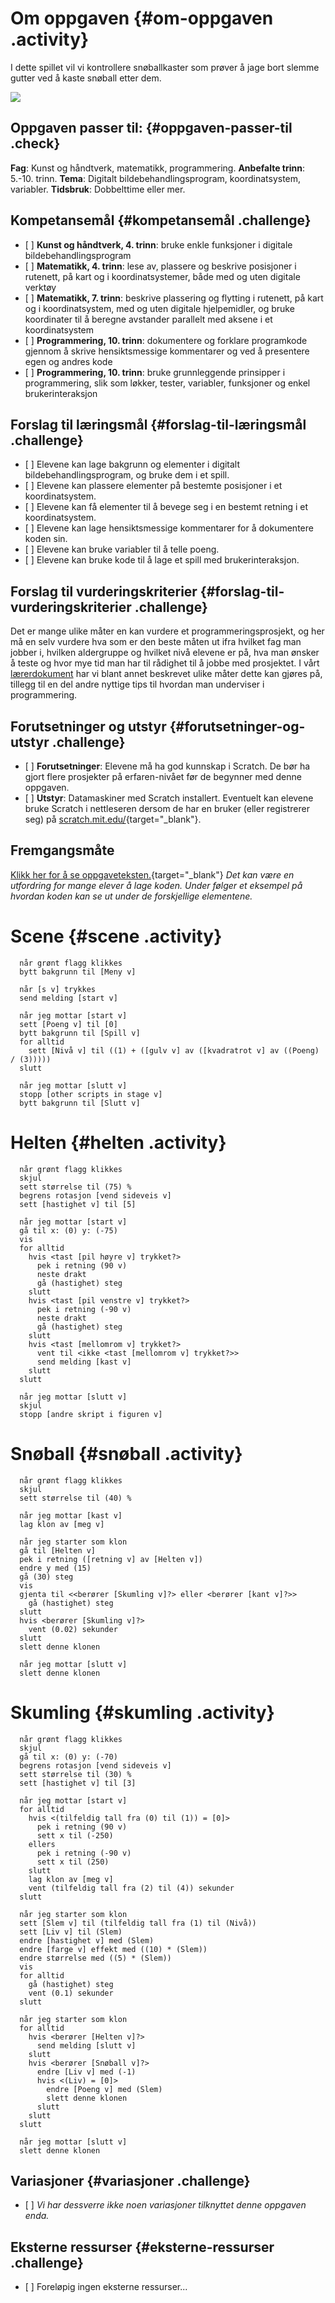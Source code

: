 # Om oppgaven {#om-oppgaven .activity}

I dette spillet vil vi kontrollere snøballkaster som prøver å jage bort
slemme gutter ved å kaste snøball etter dem.

![](snoballkrig.png)

## Oppgaven passer til: {#oppgaven-passer-til .check}

**Fag**: Kunst og håndtverk, matematikk, programmering. **Anbefalte
trinn**: 5.-10. trinn. **Tema**: Digitalt bildebehandlingsprogram,
koordinatsystem, variabler. **Tidsbruk**: Dobbelttime eller mer.

## Kompetansemål {#kompetansemål .challenge}

-   \[ \] **Kunst og håndtverk, 4. trinn**: bruke enkle funksjoner i
    digitale bildebehandlingsprogram
-   \[ \] **Matematikk, 4. trinn**: lese av, plassere og beskrive
    posisjoner i rutenett, på kart og i koordinatsystemer, både med og
    uten digitale verktøy
-   \[ \] **Matematikk, 7. trinn**: beskrive plassering og flytting i
    rutenett, på kart og i koordinatsystem, med og uten digitale
    hjelpemidler, og bruke koordinater til å beregne avstander parallelt
    med aksene i et koordinatsystem
-   \[ \] **Programmering, 10. trinn**: dokumentere og forklare
    programkode gjennom å skrive hensiktsmessige kommentarer og ved å
    presentere egen og andres kode
-   \[ \] **Programmering, 10. trinn**: bruke grunnleggende prinsipper i
    programmering, slik som løkker, tester, variabler, funksjoner og
    enkel brukerinteraksjon

## Forslag til læringsmål {#forslag-til-læringsmål .challenge}

-   \[ \] Elevene kan lage bakgrunn og elementer i digitalt
    bildebehandlingsprogram, og bruke dem i et spill.
-   \[ \] Elevene kan plassere elementer på bestemte posisjoner i et
    koordinatsystem.
-   \[ \] Elevene kan få elementer til å bevege seg i en bestemt retning
    i et koordinatsystem.
-   \[ \] Elevene kan lage hensiktsmessige kommentarer for å dokumentere
    koden sin.
-   \[ \] Elevene kan bruke variabler til å telle poeng.
-   \[ \] Elevene kan bruke kode til å lage et spill med
    brukerinteraksjon.

## Forslag til vurderingskriterier {#forslag-til-vurderingskriterier .challenge}

Det er mange ulike måter en kan vurdere et programmeringsprosjekt, og
her må en selv vurdere hva som er den beste måten ut ifra hvilket fag
man jobber i, hvilken aldergruppe og hvilket nivå elevene er på, hva man
ønsker å teste og hvor mye tid man har til rådighet til å jobbe med
prosjektet. I vårt
[lærerdokument](../../pages/hvordan_bruke_lærerveiledning.html) har vi
blant annet beskrevet ulike måter dette kan gjøres på, tillegg til en
del andre nyttige tips til hvordan man underviser i programmering.

## Forutsetninger og utstyr {#forutsetninger-og-utstyr .challenge}

-   \[ \] **Forutsetninger**: Elevene må ha god kunnskap i Scratch. De
    bør ha gjort flere prosjekter på erfaren-nivået før de begynner med
    denne oppgaven.
-   \[ \] **Utstyr**: Datamaskiner med Scratch installert. Eventuelt kan
    elevene bruke Scratch i nettleseren dersom de har en bruker (eller
    registrerer seg) på
    [scratch.mit.edu/](http://scratch.mit.edu/){target="_blank"}.

## Fremgangsmåte

[Klikk her for å se
oppgaveteksten.](../snoballkrig/snoballkrig.html){target="_blank"} *Det
kan være en utfordring for mange elever å lage koden. Under følger et
eksempel på hvordan koden kan se ut under de forskjellige elementene.*

# Scene {#scene .activity}

``` {.blocks}
  når grønt flagg klikkes
  bytt bakgrunn til [Meny v]

  når [s v] trykkes
  send melding [start v]

  når jeg mottar [start v]
  sett [Poeng v] til [0]
  bytt bakgrunn til [Spill v]
  for alltid
    sett [Nivå v] til ((1) + ([gulv v] av ([kvadratrot v] av ((Poeng) / (3)))))
  slutt

  når jeg mottar [slutt v]
  stopp [other scripts in stage v]
  bytt bakgrunn til [Slutt v]
```

# Helten {#helten .activity}

``` {.blocks}
  når grønt flagg klikkes
  skjul
  sett størrelse til (75) %
  begrens rotasjon [vend sideveis v]
  sett [hastighet v] til [5]

  når jeg mottar [start v]
  gå til x: (0) y: (-75)
  vis
  for alltid
    hvis <tast [pil høyre v] trykket?>
      pek i retning (90 v)
      neste drakt
      gå (hastighet) steg
    slutt
    hvis <tast [pil venstre v] trykket?>
      pek i retning (-90 v)
      neste drakt
      gå (hastighet) steg
    slutt
    hvis <tast [mellomrom v] trykket?>
      vent til <ikke <tast [mellomrom v] trykket?>>
      send melding [kast v]
    slutt
  slutt

  når jeg mottar [slutt v]
  skjul
  stopp [andre skript i figuren v]
```

# Snøball {#snøball .activity}

``` {.blocks}
  når grønt flagg klikkes
  skjul
  sett størrelse til (40) %

  når jeg mottar [kast v]
  lag klon av [meg v]

  når jeg starter som klon
  gå til [Helten v]
  pek i retning ([retning v] av [Helten v])
  endre y med (15)
  gå (30) steg
  vis
  gjenta til <<berører [Skumling v]?> eller <berører [kant v]?>>
    gå (hastighet) steg
  slutt
  hvis <berører [Skumling v]?>
    vent (0.02) sekunder
  slutt
  slett denne klonen

  når jeg mottar [slutt v]
  slett denne klonen
```

# Skumling {#skumling .activity}

``` {.blocks}
  når grønt flagg klikkes
  skjul
  gå til x: (0) y: (-70)
  begrens rotasjon [vend sideveis v]
  sett størrelse til (30) %
  sett [hastighet v] til [3]

  når jeg mottar [start v]
  for alltid
    hvis <(tilfeldig tall fra (0) til (1)) = [0]>
      pek i retning (90 v)
      sett x til (-250)
    ellers
      pek i retning (-90 v)
      sett x til (250)
    slutt
    lag klon av [meg v]
    vent (tilfeldig tall fra (2) til (4)) sekunder
  slutt

  når jeg starter som klon
  sett [Slem v] til (tilfeldig tall fra (1) til (Nivå))
  sett [Liv v] til (Slem)
  endre [hastighet v] med (Slem)
  endre [farge v] effekt med ((10) * (Slem))
  endre størrelse med ((5) * (Slem))
  vis
  for alltid
    gå (hastighet) steg
    vent (0.1) sekunder
  slutt

  når jeg starter som klon
  for alltid
    hvis <berører [Helten v]?>
      send melding [slutt v]
    slutt
    hvis <berører [Snøball v]?>
      endre [Liv v] med (-1)
      hvis <(Liv) = [0]>
        endre [Poeng v] med (Slem)
        slett denne klonen
      slutt
    slutt
  slutt

  når jeg mottar [slutt v]
  slett denne klonen
```

## Variasjoner {#variasjoner .challenge}

-   \[ \] *Vi har dessverre ikke noen variasjoner tilknyttet denne
    oppgaven enda.*

## Eksterne ressurser {#eksterne-ressurser .challenge}

-   \[ \] Foreløpig ingen eksterne ressurser...

